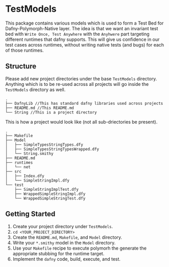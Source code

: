 # TestModels
 This package contains various models which is used to form a Test Bed for Dafny-Polymorph-Native layer.
 The idea is that we want an invariant test bed with `Write Once, Test Anywhere`
 with the `Anyhwere` part targeting different runtimes that dafny supports.
 This will give us confidence in our test cases across runtimes,
 without writing native tests (and bugs) for each of those runtimes.

## Structure

Please add new project directories under the base `TestModels` directory.
Anything which is to be re-used across all projects will go inside the `TestModels` directory as well.

```
.
├── DafnyLib //This has standard dafny libraries used across projects
├── README.md //This README.md
└── String //This is a project directory
```

This is how a project would look like (not all sub-driectories be present).
```
.
├── Makefile
├── Model
│   ├── SimpleTypesStringTypes.dfy
│   ├── SimpleTypesStringTypesWrapped.dfy
│   └── String.smithy
├── README.md
├── runtimes
│   └── net
├── src
│   ├── Index.dfy
│   └── SimpleStringImpl.dfy
└── test
    ├── SimpleStringImplTest.dfy
    ├── WrappedSimpleStringImpl.dfy
    └── WrappedSimpleStringTest.dfy
```

## Getting Started

1. Create your project directory under `TestModels`.
1. ```cd <YOUR_PROJECT_DIRECTORY>```
1. Create the `README.md`, `Makefile`, and `Model` directory.
1. Write your `*.smithy` model in the `Model` directory.
1. Use your `Makefile` recipe to execute polymorh the generate the appropriate stubbing for the runtime target.
1. Implement the `dafny` code, build, execute, and test.